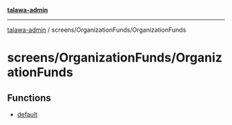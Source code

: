 [**talawa-admin**](../../../README.md)

***

[talawa-admin](../../../README.md) / screens/OrganizationFunds/OrganizationFunds

# screens/OrganizationFunds/OrganizationFunds

## Functions

- [default](functions/default.md)
